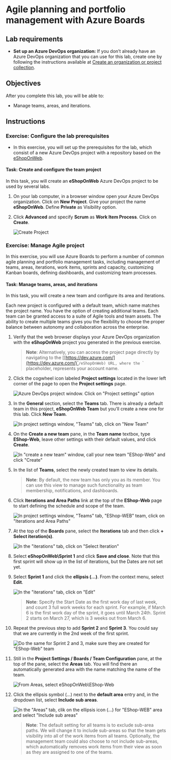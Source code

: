 
Agile planning and portfolio management with Azure Boards
=========================================================

Lab requirements
----------------
    
*   **Set up an Azure DevOps organization:** If you don’t already have an Azure DevOps organization that you can use for this lab, create one by following the instructions available at [Create an organization or project collection](https://docs.microsoft.com/azure/devops/organizations/accounts/create-organization?view=azure-devops).
    

Objectives
----------

After you complete this lab, you will be able to:

*   Manage teams, areas, and iterations.

Instructions
------------

### Exercise: Configure the lab prerequisites

* In this exercise, you will set up the prerequisites for the lab, which consist of a new Azure DevOps project with a repository based on the [eShopOnWeb](https://github.com/MicrosoftLearning/eShopOnWeb).

#### Task: Create and configure the team project

In this task, you will create an **eShopOnWeb** Azure DevOps project to be used by several labs.

1.  On your lab computer, in a browser window open your Azure DevOps organization. Click on **New Project**. Give your project the name **eShopOnWeb**. Define **Private** as Visibility option.
2.  Click **Advanced** and specify **Scrum** as **Work Item Process**. Click on **Create**.
    
     ![Create Project](./images/create-project.png)
    

### Exercise: Manage Agile project

In this exercise, you will use Azure Boards to perform a number of common agile planning and portfolio management tasks, including management of teams, areas, iterations, work items, sprints and capacity, customizing Kanban boards, defining dashboards, and customizing team processes.

#### Task: Manage teams, areas, and iterations

In this task, you will create a new team and configure its area and iterations.

Each new project is configured with a default team, which name matches the project name. You have the option of creating additional teams. Each team can be granted access to a suite of Agile tools and team assets. The ability to create multiple teams gives you the flexibility to choose the proper balance between autonomy and collaboration across the enterprise.

1.  Verify that the web browser displays your Azure DevOps organization with the **eShopOnWeb** project you generated in the previous exercise.
    
     > **Note**: Alternatively, you can access the project page directly by navigating to the \[[https://dev.azure.com/](https://dev.azure.com/)`<your-Azure-DevOps-account-name>`/eShopOnWeb) URL, where the `<your-Azure-DevOps-account-name>` placeholder, represents your account name.
    
2.  Click the cogwheel icon labeled **Project settings** located in the lower left corner of the page to open the **Project settings** page.
    
     ![Azure DevOps project window. Click on "Project settings" option](./images/project_settings_v1.png)
    
3.  In the **General** section, select the **Teams** tab. There is already a default team in this project, **eShopOnWeb Team** but you’ll create a new one for this lab. Click **New Team**.
    
     ![In project settings window, "Teams" tab, click on "New Team"](./images/new_team_v1.png)
    
4.  On the **Create a new team** pane, in the **Team name** textbox, type **EShop-Web**, leave other settings with their default values, and click **Create**.
    
     ![In "create a new team" window, call your new team "EShop-Web" and click "Create"](./images/eshopweb-team_v1.png)
    
5.  In the list of **Teams**, select the newly created team to view its details.
    
     > **Note**: By default, the new team has only you as its member. You can use this view to manage such functionality as team membership, notifications, and dashboards.
    
6.  Click **Iterations and Area Paths** link at the top of the **EShop-Web** page to start defining the schedule and scope of the team.
    
     ![In project settings window, "Teams" tab, "EShop-WEB" team, click on "Iterations and Area Paths"](./images/EShop-WEB-iterationsareas_v1.png)
    
7.  At the top of the **Boards** pane, select the **Iterations** tab and then click **\+ Select iteration(s)**.
    
     ![In the "iterations" tab, click on "Select Iteration"](./images/EShop-WEB-select_iteration_v1.png)
    
8.  Select **eShopOnWeb\\Sprint 1** and click **Save and close**. Note that this first sprint will show up in the list of iterations, but the Dates are not set yet.
9.  Select **Sprint 1** and click the **ellipsis (…)**. From the context menu, select **Edit**.
    
     ![In the "iterations" tab, click on "Edit"](./images/EShop-WEB-edit_iteration_v1.png)
    
     > **Note**: Specify the Start Date as the first work day of last week, and count 3 full work weeks for each sprint. For example, if March 6 is the first work day of the sprint, it goes until March 24th. Sprint 2 starts on March 27, which is 3 weeks out from March 6.
    
10.  Repeat the previous step to add **Sprint 2** and **Sprint 3**. You could say that we are currently in the 2nd week of the first sprint.
    
      ![Do the same for Sprint 2 and 3, make sure they are created for "EShop-Web" team](./images/EShop-WEB-3sprints_v1.png)
    
1.   Still in the **Project Settings / Boards / Team Configuration** pane, at the top of the pane, select the **Areas** tab. You will find there an automatically generated area with the name matching the name of the team.
    
     ![From Areas, select eShopOnWeb\EShop-Web](./images/EShop-WEB-areas_v1.png)
    
2.   Click the ellipsis symbol (…) next to the **default area** entry and, in the dropdown list, select **Include sub areas**.
    
     ![In the "Areas" tab, clik on the ellipsis icon (...) for "EShop-WEB" area and select "Include sub areas"](./images/EShop-WEB-sub_areas_v1.png)
    
     > **Note**: The default setting for all teams is to exclude sub-area paths. We will change it to include sub-areas so that the team gets visibility into all of the work items from all teams. Optionally, the management team could also choose to not include sub-areas, which automatically removes work items from their view as soon as they are assigned to one of the teams.
    

